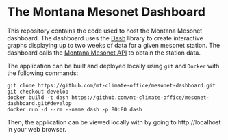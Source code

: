 # The Montana Mesonet Dashboard

This repository contains the code used to host the Montana Mesonet dashboard. The dashboard uses the [Dash](https://plotly.com/dash) library to create interactive graphs displaying up to two weeks of data for a given mesonet station. The dashboard calls the [Montana Mesonet API](https://mesonet.climate.umt.edu/api/v2/docs) to obtain the station data. 

The application can be built and deployed locally using `git` and `Docker` with the following commands:

    git clone https://github.com/mt-climate-office/mesonet-dashboard.git
    git checkout develop
    docker build -t dash https://github.com/mt-climate-office/mesonet-dashboard.git#develop
    docker run -d --rm --name dash -p 80:80 dash

Then, the application can be viewed locally with by going to http://localhost in your web browser. 